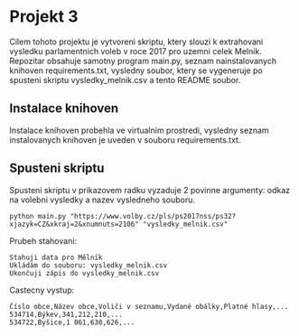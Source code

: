 # Projekt 3

Cilem tohoto projektu je vytvoreni skriptu, ktery slouzi k extrahovani vysledku parlamentnich voleb v roce 2017 pro uzemni celek Melnik. Repozitar obsahuje samotny program main.py, seznam nainstalovanych knihoven requirements.txt, vysledny soubor, ktery se vygeneruje po spusteni skriptu vysledky_melnik.csv a tento README soubor.

## Instalace knihoven

Instalace knihoven probehla ve virtualnim prostredi, vysledny seznam instalovanych knihoven je uveden v souboru requirements.txt.

## Spusteni skriptu

Spusteni skriptu v prikazovem radku vyzaduje 2 povinne argumenty: odkaz na volebni vysledky a nazev vysledneho souboru.
```
python main.py "https://www.volby.cz/pls/ps2017nss/ps32?xjazyk=CZ&xkraj=2&xnumnuts=2106" "vysledky_melnik.csv"
```

Prubeh stahovani:
```
Stahuji data pro Mělník
Ukládám do souboru: vysledky_melnik.csv
Ukončuji zápis do vysledky_melnik.csv
```
Castecny vystup:
```
Číslo obce,Název obce,Voliči v seznamu,Vydané obálky,Platné hlasy,...
534714,Býkev,341,212,210,...
534722,Byšice,1 061,630,626,...
```
